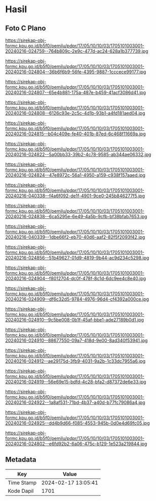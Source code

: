 # Hasil

## Foto C Plano

https://sirekap-obj-formc.kpu.go.id/b5f0/pemilu/pdpr/17/05/10/10/03/1705101003001-20240216-024759--764b809c-2e9c-477d-ac24-628a1b377739.jpg

https://sirekap-obj-formc.kpu.go.id/b5f0/pemilu/pdpr/17/05/10/10/03/1705101003001-20240216-024804--36b6f6b9-56fe-4395-9887-1cccece99177.jpg

https://sirekap-obj-formc.kpu.go.id/b5f0/pemilu/pdpr/17/05/10/10/03/1705101003001-20240216-024807--65e4b881-175a-487e-b459-41acf3086d41.jpg

https://sirekap-obj-formc.kpu.go.id/b5f0/pemilu/pdpr/17/05/10/10/03/1705101003001-20240216-024808--6126c93e-2c5c-4d1b-93b1-a4fd181aed04.jpg

https://sirekap-obj-formc.kpu.go.id/b5f0/pemilu/pdpr/17/05/10/10/03/1705101003001-20240216-024815--b04c409e-fe40-401b-87ed-6c468f11669a.jpg

https://sirekap-obj-formc.kpu.go.id/b5f0/pemilu/pdpr/17/05/10/10/03/1705101003001-20240216-024822--5a00bb33-39b2-4c78-9585-ab344ae06332.jpg

https://sirekap-obj-formc.kpu.go.id/b5f0/pemilu/pdpr/17/05/10/10/03/1705101003001-20240216-024824--47e8972c-56a1-4950-a159-c938f157aaed.jpg

https://sirekap-obj-formc.kpu.go.id/b5f0/pemilu/pdpr/17/05/10/10/03/1705101003001-20240216-040338--f4a6f092-de1f-4901-9ce0-245b846277f5.jpg

https://sirekap-obj-formc.kpu.go.id/b5f0/pemilu/pdpr/17/05/10/10/03/1705101003001-20240216-024838--6ca5295e-6e49-4a5b-9cfb-bf38bfab7653.jpg

https://sirekap-obj-formc.kpu.go.id/b5f0/pemilu/pdpr/17/05/10/10/03/1705101003001-20240216-040339--1dbe66f2-eb70-40d6-aaf2-82f5f2093f42.jpg

https://sirekap-obj-formc.kpu.go.id/b5f0/pemilu/pdpr/17/05/10/10/03/1705101003001-20240216-024856--51b49627-01d9-4819-9b44-ac9d234c5298.jpg

https://sirekap-obj-formc.kpu.go.id/b5f0/pemilu/pdpr/17/05/10/10/03/1705101003001-20240216-024904--f8012704-dc0f-478f-8c1d-6dc9ee4c8e40.jpg

https://sirekap-obj-formc.kpu.go.id/b5f0/pemilu/pdpr/17/05/10/10/03/1705101003001-20240216-024909--df6c32d5-9784-4976-96d4-cf4392a000ce.jpg

https://sirekap-obj-formc.kpu.go.id/b5f0/pemilu/pdpr/17/05/10/10/03/1705101003001-20240216-024910--9c5be008-0b1f-45af-bbe1-ade27189b0d1.jpg

https://sirekap-obj-formc.kpu.go.id/b5f0/pemilu/pdpr/17/05/10/10/03/1705101003001-20240216-024910--88677550-09a7-418d-9e00-8ad340f53941.jpg

https://sirekap-obj-formc.kpu.go.id/b5f0/pemilu/pdpr/17/05/10/10/03/1705101003001-20240216-024912--ae29175d-3fb9-4031-9a2b-1c33dc7955a6.jpg

https://sirekap-obj-formc.kpu.go.id/b5f0/pemilu/pdpr/17/05/10/10/03/1705101003001-20240216-024919--56e69e15-bdfd-4c28-bfa2-d87372de6e33.jpg

https://sirekap-obj-formc.kpu.go.id/b5f0/pemilu/pdpr/17/05/10/10/03/1705101003001-20240216-024922--1a8af531-71bd-4b37-a40d-b77fc79086a4.jpg

https://sirekap-obj-formc.kpu.go.id/b5f0/pemilu/pdpr/17/05/10/10/03/1705101003001-20240216-024925--dd4b9d66-f085-4553-945b-0d0e4d69fc05.jpg

https://sirekap-obj-formc.kpu.go.id/b5f0/pemilu/pdpr/17/05/10/10/03/1705101003001-20240216-024802--e6fd92b2-6a06-475c-b129-1e523a219844.jpg


## Metadata

| Key        | Value               |
| ---------- | ------------------- |
| Time Stamp | 2024-02-17 13:05:41 |
| Kode Dapil | 1701                |



